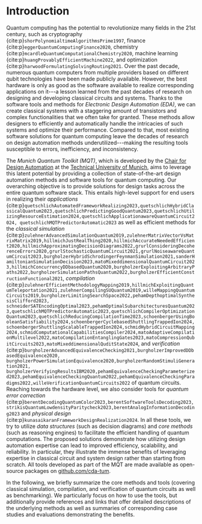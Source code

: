 # Introduction

Quantum computing has the potential to revolutionize many fields in the 21st century, such as cryptography {cite:p}`shorPolynomialtimeAlgorithmsPrime1997`, finance {cite:p}`eggerQuantumComputingFinance2020`, chemistry {cite:p}`mcardleQuantumComputationalChemistry2020`, machine learning {cite:p}`huangProvablyEfficientMachine2022`, and optimization {cite:p}`harwoodFormulatingSolvingRouting2021`. Over the past decade, numerous quantum computers from multiple providers based on different qubit technologies have been made publicly available.
However, the best hardware is only as good as the software available to realize corresponding applications on it---a lesson learned from the past decades of research on designing and developing classical circuits and systems.
Thanks to the software tools and methods for _Electronic Design Automation (EDA)_, we can create classical systems with a staggering amount of transistors and complex functionalities that we often take for granted.
These methods allow designers to efficiently and automatically handle the intricacies of such systems and optimize their performance.
Compared to that, most existing software solutions for quantum computing leave the decades of research on design automation methods underutilized---making the resulting tools susceptible to errors, inefficiency, and inconsistency.

The _Munich Quantum Toolkit (MQT)_, which is developed by the [Chair for Design Automation](https://www.cda.cit.tum.de/) at the [Technical University of Munich](https://www.tum.de/), aims to leverage this latent potential by providing a collection of state-of-the-art design automation methods and software tools for quantum computing.
Our overarching objective is to provide solutions for design tasks across the entire quantum software stack.
This entails high-level support for end users in realizing their _applications_ {cite:p}`quetschlichAutomatedFrameworkRealizing2023,quetschlichHybridClassicalQuantum2023,quetschlichPredictingGoodQuantum2023,quetschlichUtilizingResourceEstimation2024,quetschlichApplicationawareQuantumCircuit2024, quetschlichMQTPredictorAutomatic2023` as well as efficient methods for the _classical simulation_ {cite:p}`zulehnerAdvancedSimulationQuantum2019,zulehnerMatrixVectorVsMatrixMatrix2019,hillmichJustRealThing2020,hillmichAccurateNeededEfficient2020,hillmichApproximatingDecisionDiagrams2022,grurlConsideringDecoherenceErrors2020,grurlStochasticQuantumCircuit2021,grurlNoiseawareQuantumCircuit2023,burgholzerHybridSchrodingerFeynmanSimulation2021,sanderHamiltonianSimulationDecision2023,matoMixeddimensionalQuantumCircuit2023,hillmichConcurrencyDDbasedQuantum2020,burgholzerExploitingArbitraryPaths2022,burgholzerSimulationPathsQuantum2022,burgholzerEfficientConstructionFunctional2021`, _compilation_ {cite:p}`zulehnerEfficientMethodologyMapping2019,hillmichExploitingQuantumTeleportation2021,zulehnerCompilingSUQuantum2019,willeMappingQuantumCircuits2019,burgholzerLimitingSearchSpace2022,pehamDepthoptimalSynthesisClifford2023, schneiderSATEncodingOptimal2023,pehamOptimalSubarchitecturesQuantum2023,quetschlichMQTPredictorAutomatic2023,quetschlichCompilerOptimizationQuantum2023,quetschlichReducingCompilationTime2023,schoenbergerUsingBooleanSatisfiability2024,schoenbergerCyclebasedShuttlingTrappedIon2024,schoenbergerShuttlingScalableTrappedIon2024,schmidHybridCircuitMapping2024,schmidComputationalCapabilitiesCompiler2024,matoAdaptiveCompilationMultilevel2022,matoCompilationEntanglingGates2023,matoCompressionQubitCircuits2023,matoMixeddimensionalQuditState2024`, and _verification_ {cite:p}`burgholzerAdvancedEquivalenceChecking2021,burgholzerImprovedDDbasedEquivalence2020, burgholzerPowerSimulationEquivalence2020,burgholzerRandomStimuliGeneration2021, burgholzerVerifyingResultsIBM2020,pehamEquivalenceCheckingParameterized2023,pehamEquivalenceCheckingQuantum2022,pehamEquivalenceCheckingParadigms2022,willeVerificationQuantumCircuits2022` of quantum circuits.
Reaching towards the hardware level, we also consider tools for _quantum error correction_ {cite:p}`berentDecodingQuantumColor2023,berentSoftwareToolsDecoding2023,strikisQuantumLowdensityParitycheck2023,berentAnalogInformationDecoding2023` and _physical design_ {cite:p}`kunasaikaranFrameworkDesignRealization2024`.
In all these tools, we try to utilize _data structures_ (such as decision diagrams) and _core methods_ (such as reasoning engines) to facilitate the efficient handling of quantum computations.
The proposed solutions demonstrate how utilizing design automation expertise can lead to improved efficiency, scalability, and reliability.
In particular, they illustrate the immense benefits of leveraging expertise in classical circuit and system design rather than starting from scratch.
All tools developed as part of the MQT are made available as open-source packages on [github.com/cda-tum](https://github.com/cda-tum/).

In the following, we briefly summarize the core methods and tools (covering classical simulation, compilation, and verification of quantum circuits as well as benchmarking).
We particularly focus on how to use the tools, but additionally provide references and links that offer detailed descriptions of the underlying methods as well as summaries of corresponding case studies and evaluations demonstrating the benefits.
